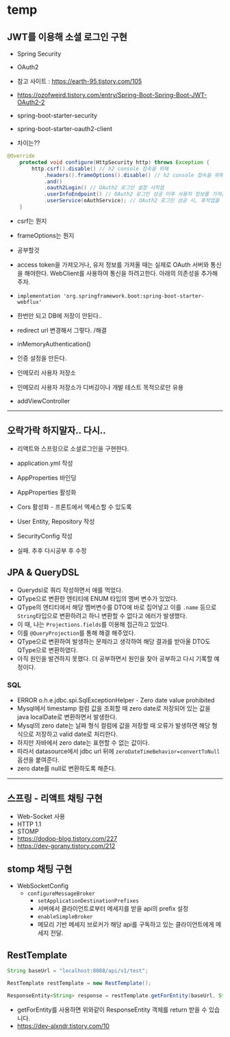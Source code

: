 # temp

## JWT를 이용해 소셜 로그인 구현
- Spring Security
- OAuth2
- 참고 사이트 : https://earth-95.tistory.com/105
- https://ozofweird.tistory.com/entry/Spring-Boot-Spring-Boot-JWT-OAuth2-2


- spring-boot-starter-security
- spring-boot-starter-oauth2-client
- 차이는??

```java
@Override
    protected void configure(HttpSecurity http) throws Exception {
        http.csrf().disable() // h2 console 접속을 위해
            .headers().frameOptions().disable() // h2 console 접속을 위해
            .and()
            .oauth2Login() // OAuth2 로그인 설정 시작점
            .userInfoEndpoint() // OAuth2 로그인 성공 이후 사용자 정보를 가져올 때 설정 담당
            .userService(oAuthService); // OAuth2 로그인 성공 시, 후작업을 진행할 UserService 인터페이스 구현체 등록
    }
```
- csrf는 뭔지
- frameOptions는 뭔지
- 공부할것



- access token을 가져오거나, 유저 정보를 가져올 때는 실제로 OAuth 서버와 통신을 해야한다. WebClient를 사용하여 통신을 하려고한다. 아래의 의존성을 추가해주자. 
- `implementation 'org.springframework.boot:spring-boot-starter-webflux'`


- 한번만 되고 DB에 저장이 안된다..
- redirect url 변경해서 그렇다. /해결



- inMemoryAuthentication()
- 인증 설정을 만든다.
- 인메모리 사용자 저장소
- 인메모리 사용자 저장소가 디버깅이나 개발 테스트 목적으로만 유용



- addViewController


---

## 오락가락 하지말자.. 다시..

- 리액트와 스프링으로 소셜로그인을 구현한다.
- application.yml 작성
- AppProperties 바인딩
- AppProperties 활성화
- Cors 활성화 - 프론트에서 엑세스할 수 있도록
- User Entity, Repository 작성
- SecurityConfig 작성


- 실패. 추후 다시공부 후 수정


## JPA & QueryDSL
- Querydsl로 쿼리 작성하면서 애를 먹었다.
- QType으로 변환한 엔티티에 ENUM 타입의 멤버 변수가 있었다.
- QType의 엔티티에서 해당 멤버변수를 DTO에 바로 집어넣고 이를 `.name` 등으로 `String`타입으로 변환하려고 하니 변환할 수 없다고 에러가 발생했다.
- 이 때, 나는 `Projections.fields`를 이용해 접근하고 있었다.
- 이를 `@QueryProjection`를 통해 해결 해주었다.
- QType으로 변환하여 발생하는 문제라고 생각하여 해당 결과를 받아올 DTO도 QType으로 변환하였다.
- 아직 원인을 발견하지 못했다. 더 공부하면서 원인을 찾아 공부하고 다시 기록할 예정이다.

### SQL
- ERROR o.h.e.jdbc.spi.SqlExceptionHelper - Zero date value prohibited
- Mysql에서 timestamp 컬럼 값을 조회할 때 zero date로 저장되어 있는 값을 java localDate로 변환하면서 발생한다.
- Mysql의 zero date는 날짜 형식 컬럼에 값을 저장할 때 오류가 발생하면 해당 형식으로 저장하고 valid date로 처리한다.
- 하지만 자바에서 zero date는 표현할 수 없는 값이다.
- 따라서 datasource에서 jdbc url 뒤에 `zeroDateTimeBehavior=convertToNull` 옵션을 붙여준다.
- zero date를 null로 변환하도록 해준다.


---

## 스프링 - 리액트 채팅 구현
- Web-Socket 사용
- HTTP 1.1
- STOMP
- https://dodop-blog.tistory.com/227
- https://dev-gorany.tistory.com/212



## stomp 채팅 구현
- WebSocketConfig
  - `configureMessageBroker`
    - `setApplicationDestinationPrefixes`
    - 서버에서 클라이언트로부터 메세지를 받을 api의 prefix 설정
    - `enableSimpleBroker`
    - 메모리 기반 메세지 브로커가 해당 api를 구독하고 있는 클라이언트에게 메세지 전달.


## RestTemplate
```java
String baseUrl = "localhost:8088/api/v1/test";

RestTemplate restTemplate = new RestTemplate();

ResponseEntity<String> response = restTemplate.getForEntity(baseUrl, String.class);
```
- getForEntity를 사용하면 위와같이 ResponseEntity 객체를 return 받을 수 있습니다.
- https://dev-alxndr.tistory.com/10